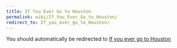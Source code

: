 ```yaml
---
title: If You Ever Go to Houston
permalink: wiki/If_You_Ever_Go_to_Houston/
redirect_to: If_you_ever_go_to_Houston/
---
```


You should automatically be redirected to [If you ever go to Houston](If_you_ever_go_to_Houston/)
